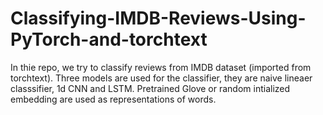 # Classifying-IMDB-Reviews-Using-PyTorch-and-torchtext
In thie repo, we try to classify reviews from IMDB dataset (imported from torchtext).
Three models are used for the classifier, they are naive lineaer classsifier, 1d CNN and LSTM.
Pretrained Glove or random intialized embedding are used as representations of words.
